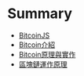 # Summary

* [BitcoinJS](README.md)
* [Bitcoin介紹](bitcoin介紹.md)
* [Bitcoin原理與實作](chapter1.md)
* [區塊鏈運作原理](block.md)

